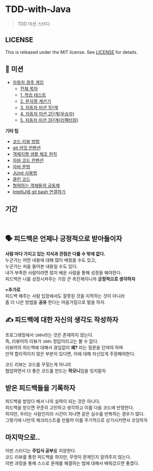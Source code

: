 # TDD-with-Java   
> TDD 미션 스터디      

## LICENSE
This is released under the MIT license. See [LICENSE]() for details.

## 📖 미션  
* [자동차 경주 게임]()
    * [전체 목차]()  
    * [1. 학습 테스트]()    
    * [2. 문자열 계산기]()    
    * [3. 자동차 미션 1단계]()   
    * [4. 자동차 미션 2단계(우승자)]()  
    * [5. 자동차 미션 3단계(리팩터링)]() 

**기타 팁** 
* [코드 리뷰 방법](https://github.com/next-step/nextstep-docs/tree/master/codereview)    
* [git 커밋 컨벤션]()
* [객체지향 생활 체조 원칙]()   
* [자바 코드 컨벤션]()  
* [자바 문법]()    
* [JUnit 사용법]()  
* [클린 코드]()    
* [협력하는 객체들의 공동체]()    
* [IntelliJ에 git bash 연결하기](https://toma0912.tistory.com/92)   

  
## 기간     
​                 
## 🗣 피드백은 언제나 긍정적으로 받아들이자       
**사람 마다 가지고 있는 지식과 관점은 다를 수 밖에 없다.**       
누군가는 어떤 내용에 대해 많이 배웠을 수도 있고,              
누군가는 처음 들어본 내용일 수도 있다.             
내가 부족한 사람이라면 많이 배운 사람을 통해 성장을 해야한다.      
피드백은 나를 성장시켜주는 가장 큰 촉진제이니까 **긍정적으로 생각하자**            
            
**+추가로**      
피드백 해주는 사람 입장에서도 잘못된 것을 지적하는 것이 아니라      
좀 더 나은 방법을 **공유** 한다는 마음가짐으로 말을 하자.    
                
## ✍️ 피드백에 대한 자신의 생각도 작성하자       

프로그래밍에서 `100%`라는 것은 존재하지 않는다.       
즉, 리뷰어의 리뷰가 `100%` 정답이라고는 볼 수 없다.    
리뷰어의 피드백에 대해서 끊임없이 **왜?** 라는 질문을 던져야 하며     
만약 합리적이지 않은 부분이 있다면, 이에 대해 자신있게 주장해야한다.  
    
코드 리뷰는 코드를 꾸짖는게 아니라     
협업하면서 더 좋은 코드를 만드는 **하모니**임을 잊지말자   

## 받은 피드백들을 기록하자  

피드백을 받았다 해서 나의 실력이 되는 것은 아니다.      
피드백을 받으면 꾸준히 고민하고 생각하고 이를 다음 코드에 반영한다.      
하지만, 우리는 사람인지라 시간이 지나면 같은 실수를 반복하는 경우가 많다.         
그렇기에 나만의 체크리스트를 만들어 이를 주기적으로 상기시키면서 코딩하자   
       
## 마지막으로..       
이번 스터디는 **주입식 공부**를 지양한다.            
코드 리뷰를 통한 피드백을 하지만, 무엇이 문제인지 알려주지 않는다.          
이번 과정을 통해 스스로 문제를 해결하는 법에 대해서 배워갔으면 좋겠다.     
